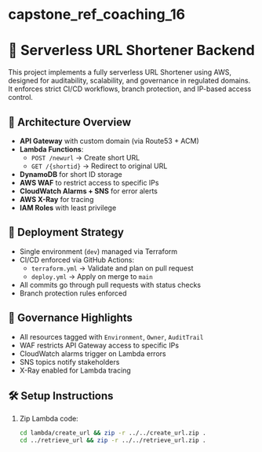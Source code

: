 # capstone_ref_coaching_16

# 🔗 Serverless URL Shortener Backend

This project implements a fully serverless URL Shortener using AWS, designed for auditability, scalability, and governance in regulated domains. It enforces strict CI/CD workflows, branch protection, and IP-based access control.

## 🧩 Architecture Overview

- **API Gateway** with custom domain (via Route53 + ACM)
- **Lambda Functions**:
  - `POST /newurl` → Create short URL
  - `GET /{shortid}` → Redirect to original URL
- **DynamoDB** for short ID storage
- **AWS WAF** to restrict access to specific IPs
- **CloudWatch Alarms + SNS** for error alerts
- **AWS X-Ray** for tracing
- **IAM Roles** with least privilege

## 🚀 Deployment Strategy

- Single environment (`dev`) managed via Terraform
- CI/CD enforced via GitHub Actions:
  - `terraform.yml` → Validate and plan on pull request
  - `deploy.yml` → Apply on merge to `main`
- All commits go through pull requests with status checks
- Branch protection rules enforced

## 🧠 Governance Highlights

- All resources tagged with `Environment`, `Owner`, `AuditTrail`
- WAF restricts API Gateway access to specific IPs
- CloudWatch alarms trigger on Lambda errors
- SNS topics notify stakeholders
- X-Ray enabled for Lambda tracing

## 🛠️ Setup Instructions

1. Zip Lambda code:
   ```bash
   cd lambda/create_url && zip -r ../../create_url.zip .
   cd ../retrieve_url && zip -r ../../retrieve_url.zip .
   ```

